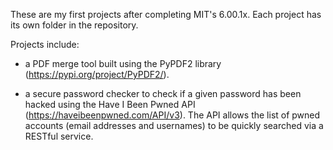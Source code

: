 These are my first projects after completing MIT's 6.00.1x. Each project has its own folder in the repository.

Projects include:

- a PDF merge tool built using the PyPDF2 library (https://pypi.org/project/PyPDF2/). 

- a secure password checker to check if a given password has been hacked using the Have I Been Pwned API (https://haveibeenpwned.com/API/v3). The API allows the list of pwned accounts (email addresses and usernames) to be quickly searched via a RESTful service. 
